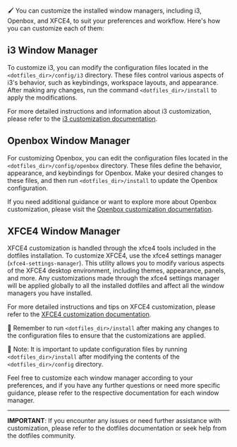 🖌️ You can customize the installed window managers, including i3, Openbox, and XFCE4, to suit your preferences and workflow. Here's how you can customize each of them:

## i3 Window Manager

To customize i3, you can modify the configuration files located in the `<dotfiles_dir>/config/i3` directory. These files control various aspects of i3's behavior, such as keybindings, workspace layouts, and appearance. After making any changes, run the command `<dotfiles_dir>/install` to apply the modifications.

For more detailed instructions and information about i3 customization, please refer to the [i3 customization documentation](i3).

## Openbox Window Manager

For customizing Openbox, you can edit the configuration files located in the `<dotfiles_dir>/config/openbox` directory. These files define the behavior, appearance, and keybindings for Openbox. Make your desired changes to these files, and then run `<dotfiles_dir>/install` to update the Openbox configuration.

If you need additional guidance or want to explore more about Openbox customization, please visit the [Openbox customization documentation](Openbox).

## XFCE4 Window Manager

XFCE4 customization is handled through the xfce4 tools included in the dotfiles installation. To customize XFCE4, use the xfce4 settings manager (`xfce4-settings-manager`). This utility allows you to modify various aspects of the XFCE4 desktop environment, including themes, appearance, panels, and more. Any customizations made through the xfce4 settings manager will be applied globally to all the installed dotfiles and affect all the window managers you have installed.

For more detailed instructions and tips on XFCE4 customization, please refer to the [XFCE4 customization documentation](Xfce4).

🔧 Remember to run `<dotfiles_dir>/install` after making any changes to the configuration files to ensure that the customizations are applied.

📝 Note: It is important to update configuration files by running `<dotfiles_dir>/install` after modifying the contents of the `<dotfiles_dir>/config` directory.

Feel free to customize each window manager according to your preferences, and if you have any further questions or need more specific guidance, please refer to the respective documentation for each window manager.

---

**IMPORTANT**: If you encounter any issues or need further assistance with customization, please refer to the dotfiles documentation or seek help from the dotfiles community.